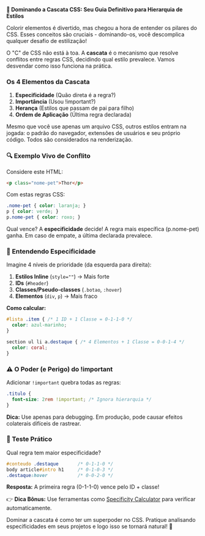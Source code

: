 

**🌊 Dominando a Cascata CSS: Seu Guia Definitivo para Hierarquia de Estilos**

Colorir elementos é divertido, mas chegou a hora de entender os pilares do CSS. Esses conceitos são cruciais - dominando-os, você descomplica qualquer desafio de estilização!

O "C" de CSS não está à toa. A **cascata** é o mecanismo que resolve conflitos entre regras CSS, decidindo qual estilo prevalece. Vamos desvendar como isso funciona na prática.

### Os 4 Elementos da Cascata

1. **Especificidade** (Quão direta é a regra?)
2. **Importância** (Usou !important?)
3. **Herança** (Estilos que passam de pai para filho)
4. **Ordem de Aplicação** (Última regra declarada)

Mesmo que você use apenas um arquivo CSS, outros estilos entram na jogada: o padrão do navegador, extensões de usuários e seu próprio código. Todos são considerados na renderização.

### 🔍 Exemplo Vivo de Conflito

Considere este HTML:
```html
<p class="nome-pet">Thor</p>
```

Com estas regras CSS:
```css
.nome-pet { color: laranja; }
p { color: verde; }
p.nome-pet { color: roxo; }
```

Qual vence? A **especificidade** decide! A regra mais específica (p.nome-pet) ganha. Em caso de empate, a última declarada prevalece.

### 🧮 Entendendo Especificidade

Imagine 4 níveis de prioridade (da esquerda para direita):

1. **Estilos Inline** (`style=""`) → Mais forte
2. **IDs** (`#header`)
3. **Classes/Pseudo-classes** (`.botao`, `:hover`)
4. **Elementos** (`div`, `p`) → Mais fraco

**Como calcular:**
```css
#lista .item { /* 1 ID + 1 Classe = 0-1-1-0 */
  color: azul-marinho;
}

section ul li a.destaque { /* 4 Elementos + 1 Classe = 0-0-1-4 */
  color: coral;
}
```

### ⚠️ O Poder (e Perigo) do !important

Adicionar `!important` quebra todas as regras:
```css
.titulo {
  font-size: 2rem !important; /* Ignora hierarquia */
}
```

**Dica:** Use apenas para debugging. Em produção, pode causar efeitos colaterais difíceis de rastrear.

### 🧩 Teste Prático

Qual regra tem maior especificidade?
```css
#conteudo .destaque       /* 0-1-1-0 */
body article#intro h1     /* 0-1-0-3 */
.destaque:hover           /* 0-0-2-0 */
```

**Resposta:** A primeira regra (0-1-1-0) vence pelo ID + classe!

👉 **Dica Bônus:** Use ferramentas como [Specificity Calculator](https://specificity.keegan.st/) para verificar automaticamente.

Dominar a cascata é como ter um superpoder no CSS. Pratique analisando especificidades em seus projetos e logo isso se tornará natural! 🚀